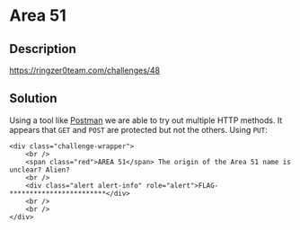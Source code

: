 # Area 51

## Description

https://ringzer0team.com/challenges/48

## Solution

Using a tool like [Postman](https://www.getpostman.com/) we are able to try out multiple HTTP methods. It appears that `GET` and `POST` are protected but not the others. Using `PUT`:

```
<div class="challenge-wrapper">
	<br />
	<span class="red">AREA 51</span> The origin of the Area 51 name is unclear? Alien?
	<br />
	<div class="alert alert-info" role="alert">FLAG-************************</div>
	<br />
	<br />
</div>
```